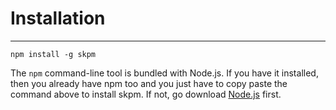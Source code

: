 # Installation

---

```
npm install -g skpm
```

The `npm` command-line tool is bundled with Node.js. If you have it installed, then you already have npm too and you just have to copy paste the command above to install skpm. If not, go download [Node.js](https://nodejs.org/en/download/) first.
